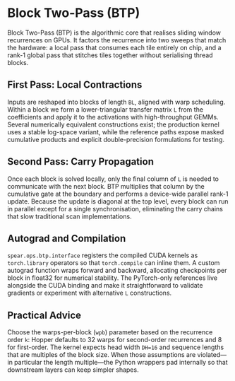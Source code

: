 # Block Two-Pass (BTP)

Block Two-Pass (BTP) is the algorithmic core that realises sliding window recurrences on GPUs. It factors the recurrence into two sweeps that match the hardware: a local pass that consumes each tile entirely on chip, and a rank-1 global pass that stitches tiles together without serialising thread blocks.

## First Pass: Local Contractions

Inputs are reshaped into blocks of length `BL`, aligned with warp scheduling. Within a block we form a lower-triangular transfer matrix `L` from the coefficients and apply it to the activations with high-throughput GEMMs. Several numerically equivalent constructions exist; the production kernel uses a stable log-space variant, while the reference paths expose masked cumulative products and explicit double-precision formulations for testing.

## Second Pass: Carry Propagation

Once each block is solved locally, only the final column of `L` is needed to communicate with the next block. BTP multiplies that column by the cumulative gate at the boundary and performs a device-wide parallel rank-1 update. Because the update is diagonal at the top level, every block can run in parallel except for a single synchronisation, eliminating the carry chains that slow traditional scan implementations.

## Autograd and Compilation

`spear.ops.btp.interface` registers the compiled CUDA kernels as `torch.library` operators so that `torch.compile` can inline them. A custom autograd function wraps forward and backward, allocating checkpoints per block in float32 for numerical stability. The PyTorch-only references live alongside the CUDA binding and make it straightforward to validate gradients or experiment with alternative `L` constructions.

## Practical Advice

Choose the warps-per-block (`wpb`) parameter based on the recurrence order `k`: Hopper defaults to 32 warps for second-order recurrences and 8 for first-order. The kernel expects head width `DH=16` and sequence lengths that are multiples of the block size. When those assumptions are violated—in particular the length multiple—the Python wrappers pad internally so that downstream layers can keep simpler shapes.

